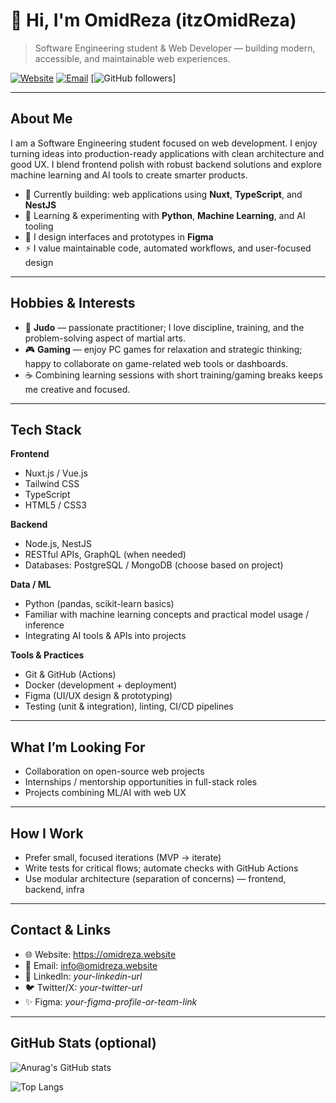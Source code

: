 # 👋 Hi, I'm OmidReza (itzOmidReza)

> Software Engineering student & Web Developer — building modern, accessible, and maintainable web experiences.

[![Website](https://img.shields.io/badge/website-omidreza.website-blue)](https://omidreza.website)
[![Email](https://img.shields.io/badge/email-info@omidreza.website-green)](mailto:info@omidreza.website)
[![GitHub followers](https://img.shields.io/github/followers/itzOmidReza?label=Follow&style=social)]

---

## About Me
I am a Software Engineering student focused on web development. I enjoy turning ideas into production-ready applications with clean architecture and good UX. I blend frontend polish with robust backend solutions and explore machine learning and AI tools to create smarter products.

- 🔭 Currently building: web applications using **Nuxt**, **TypeScript**, and **NestJS**  
- 🌱 Learning & experimenting with **Python**, **Machine Learning**, and AI tooling  
- 🎨 I design interfaces and prototypes in **Figma**  
- ⚡ I value maintainable code, automated workflows, and user-focused design

---

## Hobbies & Interests
- 🥋 **Judo** — passionate practitioner; I love discipline, training, and the problem-solving aspect of martial arts.  
- 🎮 **Gaming** — enjoy PC games for relaxation and strategic thinking; happy to collaborate on game-related web tools or dashboards.  
- ☕ Combining learning sessions with short training/gaming breaks keeps me creative and focused.

---

## Tech Stack

**Frontend**
- Nuxt.js / Vue.js
- Tailwind CSS
- TypeScript
- HTML5 / CSS3

**Backend**
- Node.js, NestJS
- RESTful APIs, GraphQL (when needed)
- Databases: PostgreSQL / MongoDB (choose based on project)

**Data / ML**
- Python (pandas, scikit-learn basics)
- Familiar with machine learning concepts and practical model usage / inference
- Integrating AI tools & APIs into projects

**Tools & Practices**
- Git & GitHub (Actions)
- Docker (development + deployment)
- Figma (UI/UX design & prototyping)
- Testing (unit & integration), linting, CI/CD pipelines

---

## What I’m Looking For
- Collaboration on open-source web projects
- Internships / mentorship opportunities in full-stack roles
- Projects combining ML/AI with web UX

---

## How I Work
- Prefer small, focused iterations (MVP → iterate)
- Write tests for critical flows; automate checks with GitHub Actions
- Use modular architecture (separation of concerns) — frontend, backend, infra

---

## Contact & Links
- 🌐 Website: https://omidreza.website  
- 📧 Email: info@omidreza.website  
- 💼 LinkedIn: *your-linkedin-url*  
- 🐦 Twitter/X: *your-twitter-url*  
- ✨ Figma: *your-figma-profile-or-team-link*
  
---

## GitHub Stats (optional)
![Anurag's GitHub stats](https://github-readme-stats.vercel.app/api?username=itzOmidReza&show_icons=true&theme=radical)

![Top Langs](https://github-readme-stats.vercel.app/api/top-langs/?username=itzOmidReza&hide=html,css&layout=compact&theme=radical)

